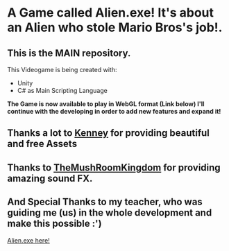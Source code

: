 # A Game called Alien.exe! It's about an Alien who stole Mario Bros's job!.

## This is the MAIN repository.

This Videogame is being created with:
- Unity
- C# as Main Scripting Language

__The Game is now available to play in WebGL format (Link below) I'll continue with the developing in order to add new features and expand it!__
## Thanks a lot to [Kenney](https://www.kenney.nl) for providing beautiful and free Assets

## Thanks to [TheMushRoomKingdom](https://themushroomkingdom.net) for providing amazing sound FX.
##  And Special Thanks to my teacher, who was guiding me (us) in the whole development and make this possible :')


[Alien.exe here!](https://sprightly-sunburst-ec24bd.netlify.app)
